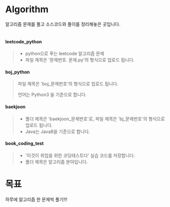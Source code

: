 # Algorithm
알고리즘 문제를 풀고 소스코드와 풀이를 정리해놓은 곳입니다.
<br/><br/>

#### leetcode_python
> - python으로 푸는 leetcode 알고리즘 문제
> - 파일 제목은 '문제번호. 문제.py'의 형식으로 업로드 됩니다.

#### boj_python
> 파일 제목은 'boj_문제번호'의 형식으로 업로드 됩니다.
> 
> 언어는 Python3 을 기준으로 합니다.

#### baekjoon
> - 폴더 제목은 'baekjoon_문제번호'로, 파일 제목은 'bj_문제번호'의 형식으로 업로드 됩니다.
> - Java는 Java8을 기준으로 합니다.

#### book_coding_test
> - '이것이 취업을 위한 코딩테스트다' 실습 코드를 저장합니다.
> - 폴더 제목은 알고리즘 분야입니다.

# 목표
하루에 알고리즘 한 문제씩 풀기!!!
